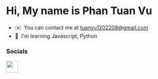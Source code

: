 Hi, My name is Phan Tuan Vu
========================================================================================================================================
* ✉️  You can contact me at [tuanvu1202208@gmail.com](mailto:tuanvu1202208@gmail.com)
* 🧠  I'm learning Javascript, Python

### Socials

<p align="left"> <a href="https://www.facebook.com/tuanvu1202/" target="_blank" rel="noreferrer"><img src="https://raw.githubusercontent.com/danielcranney/readme-generator/main/public/icons/socials/facebook.svg" width="32" height="32" /></a></p>
